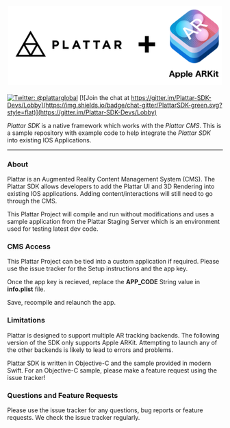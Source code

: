 <h3 align="center">
  <img src="icon.png?raw=true" alt="Plattar Logo" width="500">
</h3>

[![Twitter: @plattarglobal](https://img.shields.io/badge/contact-@plattarglobal-blue.svg?style=flat)](https://twitter.com/plattarglobal)
[![Join the chat at https://gitter.im/Plattar-SDK-Devs/Lobby](https://img.shields.io/badge/chat-gitter/PlattarSDK-green.svg?style=flat)](https://gitter.im/Plattar-SDK-Devs/Lobby)

_Plattar SDK_ is a native framework which works with the _Plattar CMS_. This is a sample repository with example code to help integrate the _Plattar SDK_ into existing IOS Applications.

***


### About

Plattar is an Augmented Reality Content Management System (CMS). The Plattar SDK allows developers to add the Plattar UI and 3D Rendering into existing IOS applications. Adding content/interactions will still need to go through the CMS. 

This Plattar Project will compile and run without modifications and uses a sample application from the Plattar Staging Server which is an environment used for testing latest dev code.

### CMS Access

This Plattar Project can be tied into a custom application if required. Please use the issue tracker for the Setup instructions and the app key.

Once the app key is recieved, replace the **APP_CODE** String value in **info.plist** file.

Save, recompile and relaunch the app.

### Limitations

Plattar is designed to support multiple AR tracking backends. The following version of the SDK only supports Apple ARKit. Attempting to launch any of the other backends is likely to lead to errors and problems.

Plattar SDK is written in Objective-C and the sample provided in modern Swift. For an Objective-C sample, please make a feature request using the issue tracker!

### Questions and Feature Requests

Please use the issue tracker for any questions, bug reports or feature requests. We check the issue tracker regularly.
